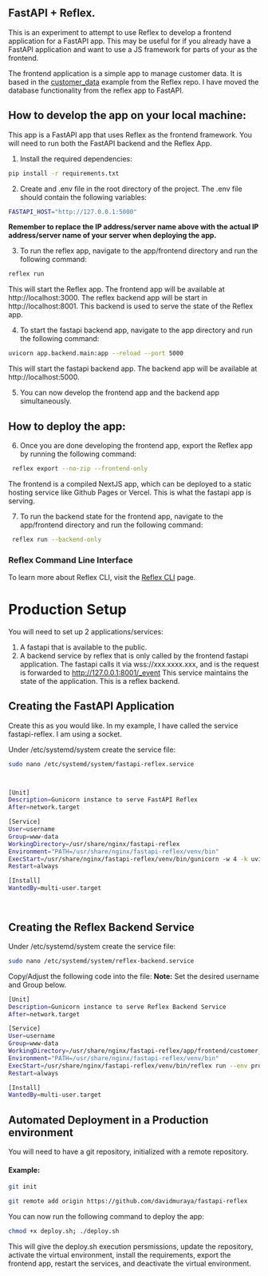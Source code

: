 ## FastAPI + Reflex.

This is an experiment to attempt to use Reflex to develop a frontend application for a FastAPI app.
This may be useful for if you already have a FastAPI application and want to use a JS framework for parts of your as the frontend.

The frontend application is a simple app to manage customer data. It is based in the [customer_data](https://cijob.reflex.run/) example from the Reflex repo. I have moved the database functionality from the reflex app to FastAPI.

## How to develop the app on your local machine:

This app is a FastAPI app that uses Reflex as the frontend framework. You will need to run both the FastAPI backend and the Reflex App.

1. Install the required dependencies:

```bash
pip install -r requirements.txt
```

2. Create and .env file in the root directory of the project. The .env file should contain the following variables:

```bash
FASTAPI_HOST="http://127.0.0.1:5000"
```

**Remember to replace the IP address/server name above with the actual IP address/server name of your server when deploying the app.**


3. To run the reflex app, navigate to the app/frontend directory and run the following command:

```bash
reflex run
```

This will start the Reflex app. The frontend app will be available at http://localhost:3000.
The reflex backend app will be start in http://localhost:8001. This backend is used to serve the state of the Reflex app.


4. To start the fastapi backend app, navigate to the app directory and run the following command:

```bash
uvicorn app.backend.main:app --reload --port 5000
```

This will start the fastapi backend app. The backend app will be available at http://localhost:5000.

5. You can now develop the frontend app and the backend app simultaneously.


## How to deploy the app:

6. Once you are done developing the frontend app, export the Reflex app by running the following command:

```bash
 reflex export --no-zip --frontend-only
```

The frontend is a compiled NextJS app, which can be deployed to a static hosting service like Github Pages or Vercel.
This is what the fastapi app is serving.


7. To run the backend state for the frontend app, navigate to the app/frontend directory and run the following command:
```bash
 reflex run --backend-only
```

### Reflex Command Line Interface
To learn more about Reflex CLI, visit the [Reflex CLI](https://reflex.dev/docs/api-reference/cli/) page.


# Production Setup

You will need to set up 2 applications/services:
1. A fastapi that is available to the public.
2. A backend service by reflex that is only called by the frontend fastapi application.
The fastapi calls it via wss://xxx.xxxx.xxx, and is the request is forwarded to http://127.0.0.1:8001/_event
This service maintains the state of the application. This is a reflex backend.

## Creating the FastAPI Application
Create this as you would like. In my example, I have called the service fastapi-reflex. I am using a socket.

Under /etc/systemd/system create the service file:

```bash
sudo nano /etc/systemd/system/fastapi-reflex.service
```


```bash


[Unit]
Description=Gunicorn instance to serve FastAPI Reflex
After=network.target

[Service]
User=username
Group=www-data
WorkingDirectory=/usr/share/nginx/fastapi-reflex
Environment="PATH=/usr/share/nginx/fastapi-reflex/venv/bin"
ExecStart=/usr/share/nginx/fastapi-reflex/venv/bin/gunicorn -w 4 -k uvicorn.workers.UvicornWorker app.backend.main:app -b unix:/var/sockets/fastapi-reflex/fastapi-reflex.sock -m 007 -t 5400 --max-requests 1000 --max-requests-jitter 50
Restart=always

[Install]
WantedBy=multi-user.target




```

## Creating the Reflex Backend Service

Under /etc/systemd/system create the service file:

```bash
sudo nano /etc/systemd/system/reflex-backend.service
```

Copy/Adjust the following code into the file:
**Note:** Set the desired username and Group below.

```bash
[Unit]
Description=Gunicorn instance to serve Reflex Backend Service
After=network.target

[Service]
User=username
Group=www-data
WorkingDirectory=/usr/share/nginx/fastapi-reflex/app/frontend/customer_app
Environment="PATH=/usr/share/nginx/fastapi-reflex/venv/bin"
ExecStart=/usr/share/nginx/fastapi-reflex/venv/bin/reflex run --env prod --backend-only
Restart=always

[Install]
WantedBy=multi-user.target

```



## Automated Deployment in a Production environment
You will need to have a git repository, initialized with a remote repository.

#### Example:

```bash
git init

git remote add origin https://github.com/davidmuraya/fastapi-reflex
```


You can now run the following command to deploy the app:

```bash
chmod +x deploy.sh; ./deploy.sh
```

This will give the deploy.sh execution persmissions, update the repository, activate the virtual environment, install the requirements, export the frontend app, restart the services, and deactivate the virtual environment.